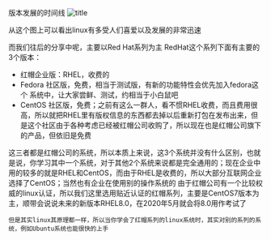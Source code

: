 版本发展的时间线
![title](https://raw.githubusercontent.com/zzzhbr/notebook-image/master/notebook/2019/09/11/gldt_v19.04-1568189259094.png)

从这个图上可以看出linux有多受人们喜爱以及发展的非常迅速

而我们往后的分享中呢，主要以Red Hat系列为主
RedHat这个系列下面有主要的3个版本：	
- 红帽企业版：RHEL，收费的
- Fedora 社区版，免费，相当于测试版，有新的功能特性会优先加入fedora这个    系统中，让大家尝鲜、测试，约相当于小白鼠吧
- CentOS 社区版，免费；之前有这么一群人，看不惯RHEL收费，而且费用很高，所以就把RHEL里有版权信息的东西都去掉以后重新打包在发布出来，但是这个社区由于各种考虑已经被红帽公司收购了，所以现在也是红帽公司旗下的产品，但依旧是免费
	
	
这三者都是红帽公司的系统，所以本质上来说，这3个系统并没有什么区别，也就是说，你学习其中一个系统，对于其他2个系统来说都是完全通用的；现在企业中用的较多的就是RHEL和CentOS，而由于RHEL是收费的，所以大部分互联网企业选择了CentOS；当然也有企业在使用别的操作系统的
		由于红帽公司有一个比较权威的linux认证，所以我们这里选用贴近认证的红帽系列，主要是CentOS7版本为主，顺带会说说未来的新版本RHEL8.0，在2020年5月就会将8.0用作考试了
	
	但是其实linux其原理都一样，所以当你学会了红帽系列的linux系统时，其实对别的系列的系统，例如Ubuntu系统也能很快的上手
